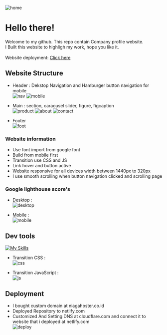 ![home](https://github.com/RevoU-FSSE-2/week-5-RPrasetyoB/assets/129088807/6c987e6c-af24-4b15-86f0-19f62bd5692f)
# Hello there!
Welcome to my github.
This repo contain Company profile website.<br>
I Built this website to highligh my work, hope you like it.<br>
<br>
Website deployment: <a href="https://renaldipb.site/" target="_blank">Click here</a>

## Website Structure
- Header : Dekstop Navigation and Hamburger button navigation for mobile<br>
![nav](https://github.com/RevoU-FSSE-2/week-5-RPrasetyoB/assets/129088807/3ebf5c8b-befe-42ff-a8b3-c08aaeeecc73)
![mobile](https://github.com/RevoU-FSSE-2/week-5-RPrasetyoB/assets/129088807/570dcc96-3942-4d4c-bb26-741b1fc32fb0)

- Main : section, caraousel slider, figure, figcaption<br>
![product](https://github.com/RevoU-FSSE-2/week-5-RPrasetyoB/assets/129088807/ab217039-0ae1-4fd9-b521-610fb1be9b61)
![about](https://github.com/RevoU-FSSE-2/week-5-RPrasetyoB/assets/129088807/3cec1361-020a-4f77-ad56-c6a93c00b002)
![contact](https://github.com/RevoU-FSSE-2/week-5-RPrasetyoB/assets/129088807/83e7f816-1a36-441b-b8e6-a14ab3662915)

- Footer<br>
  ![foot](https://github.com/RevoU-FSSE-2/week-5-RPrasetyoB/assets/129088807/cd81ec56-eecf-4fc5-81d9-7c702f8d5162)

### Website information
- Use font import from google font
- Build from mobile first
- Transition use CSS and JS
- Link hover and button active
- Website responsive for all devices width between 1440px to 320px
- I use smooth scrolling when button navigation clicked and scrolling page

### Google lighthouse score's
- Desktop : <br>
![desktop](https://github.com/RevoU-FSSE-2/week-5-RPrasetyoB/assets/129088807/7862a5b4-3105-4847-9785-bb3b59ba57f4)

- Mobile : <br>
![mobile](https://github.com/RevoU-FSSE-2/week-5-RPrasetyoB/assets/129088807/927d5450-6c01-4572-a1b2-da6a3cde559d)

## Dev tools
[![My Skills](https://skills.thijs.gg/icons?i=html,css,js)](https://skills.thijs.gg)

- Transition CSS :<br>
![css](https://github.com/RevoU-FSSE-2/week-5-RPrasetyoB/assets/129088807/ffd68c83-ac96-4547-9bc1-a1c5313291b2)

- Transition JavaScript :<br>
![js](https://github.com/RevoU-FSSE-2/week-5-RPrasetyoB/assets/129088807/bc4d9325-d517-45be-bead-544133b7f626)

## Deployment

- I bought custom domain at niagahoster.co.id
- Deployed Repository to netlify.com
- Customized And Setting DNS at cloudflare.com and connect it to website that i deployed at netlify.com<br>
![deploy](https://github.com/RevoU-FSSE-2/week-5-RPrasetyoB/assets/129088807/5a7bf58b-1c35-4d6a-99f5-1c1eb37c2163)


